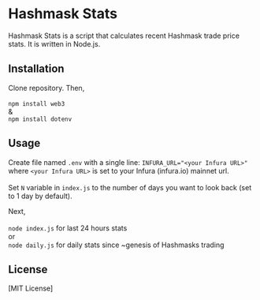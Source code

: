 # Hashmask Stats

Hashmask Stats is a script that calculates recent Hashmask trade price stats. It is written in Node.js.

## Installation

Clone repository. Then,<br><br>
`npm install web3`<br>&<br>`npm install dotenv`

## Usage

Create file named `.env` with a single line: `INFURA_URL="<your Infura URL>"`<br>where `<your Infura URL>` is set to your Infura (infura.io) mainnet url.<br><br>
Set `N` variable in `index.js` to the number of days you want to look back (set to 1 day by default).

Next,<br><br>
`node index.js` for last 24 hours stats<br>
or<br>
`node daily.js` for daily stats since ~genesis of Hashmasks trading


## License

[MIT License]